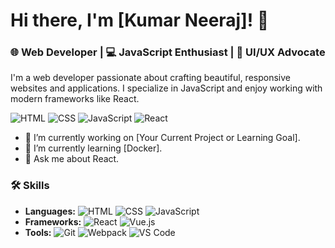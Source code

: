 # Hi there, I'm [Kumar Neeraj]! 👋

### 🌐 Web Developer | 💻 JavaScript Enthusiast | 🎨 UI/UX Advocate

I'm a web developer passionate about crafting beautiful, responsive websites and applications. I specialize in JavaScript and enjoy working with modern frameworks like React.

![HTML](https://img.shields.io/badge/HTML-5-orange)
![CSS](https://img.shields.io/badge/CSS-3-blue)
![JavaScript](https://img.shields.io/badge/JavaScript-ES6-yellow)
![React](https://img.shields.io/badge/React-16.8-blue)

- 🔭 I’m currently working on [Your Current Project or Learning Goal].
- 🌱 I’m currently learning [Docker].
- 💬 Ask me about React.


### 🛠️ Skills
- **Languages:** ![HTML](https://img.shields.io/badge/HTML-5-orange) ![CSS](https://img.shields.io/badge/CSS-3-blue) ![JavaScript](https://img.shields.io/badge/JavaScript-ES6-yellow)
- **Frameworks:** ![React](https://img.shields.io/badge/React-16.8-blue) ![Vue.js](https://img.shields.io/badge/Vue.js-3.0-green)
- **Tools:** ![Git](https://img.shields.io/badge/Git-F05032?logo=git&logoColor=white) ![Webpack](https://img.shields.io/badge/Webpack-5.0-blue) ![VS Code](https://img.shields.io/badge/VS%20Code-1.57-blue)


